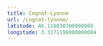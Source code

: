 ```yaml
---
title: Cognat-Lyonne
url: /cognat-lyonne/
latitude: 46.110038700000004
longitude: 3.3171198000000004
---
```

